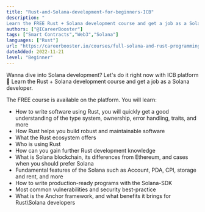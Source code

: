 ```yaml
---
title: "Rust-and-Solana-development-for-beginners-ICB"
description: "
Learn the FREE Rust + Solana development course and get a job as a Solana developer."
authors: ["@ICareerBooster"]
tags: ["Smart Contracts","Web3","Solana"]
languages: ["Rust"]
url: "https://careerbooster.io/courses/full-solana-and-rust-programming-course-for-beginners"
dateAdded: 2022-11-21
level: "Beginner"
---
```


Wanna dive into Solana development? Let's do it right now with ICB platform🎉
Learn the Rust + Solana development course and get a job as a Solana developer.

The FREE course is available on the platform.
You will learn:

- How to write software using Rust, you will quickly get a good understanding of the type system, ownership, error handling, traits, and more
- How Rust helps you build robust and maintainable software
- What the Rust ecosystem offers
- Who is using Rust
- How can you gain further Rust development knowledge
- What is Solana blockchain, its differences from Ethereum, and cases when you should prefer Solana
- Fundamental features of the Solana such as Account, PDA, CPI, storage and rent, and more
- How to write production-ready programs with the Solana-SDK
- Most common vulnerabilities and security best-practice
- What is the Anchor framework, and what benefits it brings for Rust\Solana developers
